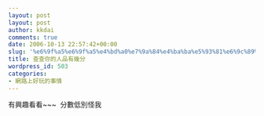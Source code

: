 ```yaml
---
layout: post
layout: post
author: kkdai
comments: true
date: 2006-10-13 22:57:42+00:00
slug: '%e6%9f%a5%e6%9f%a5%e4%bd%a0%e7%9a%84%e4%ba%ba%e5%93%81%e6%9c%89%e5%b9%be%e5%88%86'
title: 查查你的人品有幾分
wordpress_id: 503
categories:
- 網路上好玩的事情
---
```


有興趣看看~~~  分數低別怪我
